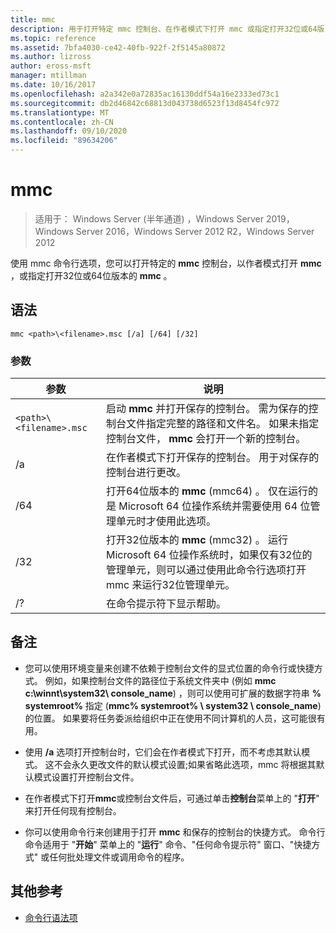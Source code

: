 ```yaml
---
title: mmc
description: 用于打开特定 mmc 控制台、在作者模式下打开 mmc 或指定打开32位或64版 mmc 的 mmc 命令的参考文章。
ms.topic: reference
ms.assetid: 7bfa4030-ce42-40fb-922f-2f5145a80872
ms.author: lizross
author: eross-msft
manager: mtillman
ms.date: 10/16/2017
ms.openlocfilehash: a2a342e0a72835ac16130ddf54a16e2333ed73c1
ms.sourcegitcommit: db2d46842c68813d043738d6523f13d8454fc972
ms.translationtype: MT
ms.contentlocale: zh-CN
ms.lasthandoff: 09/10/2020
ms.locfileid: "89634206"
---
```

# <a name="mmc"></a>mmc

> 适用于： Windows Server (半年通道) ，Windows Server 2019，Windows Server 2016，Windows Server 2012 R2，Windows Server 2012

使用 mmc 命令行选项，您可以打开特定的 **mmc** 控制台，以作者模式打开 **mmc** ，或指定打开32位或64位版本的 **mmc** 。

## <a name="syntax"></a>语法

```
mmc <path>\<filename>.msc [/a] [/64] [/32]
```

### <a name="parameters"></a>参数

| 参数 | 说明 |
| --------- | ----------- |
| `<path>\<filename>.msc` | 启动 **mmc** 并打开保存的控制台。 需为保存的控制台文件指定完整的路径和文件名。 如果未指定控制台文件， **mmc** 会打开一个新的控制台。 |
| /a | 在作者模式下打开保存的控制台。  用于对保存的控制台进行更改。 |
| /64 | 打开64位版本的 **mmc** (mmc64) 。 仅在运行的是 Microsoft 64 位操作系统并需要使用 64 位管理单元时才使用此选项。 |
| /32 | 打开32位版本的 **mmc** (mmc32) 。 运行 Microsoft 64 位操作系统时，如果仅有32位的管理单元，则可以通过使用此命令行选项打开 mmc 来运行32位管理单元。 |
| /? | 在命令提示符下显示帮助。 |

## <a name="remarks"></a>备注

- 您可以使用环境变量来创建不依赖于控制台文件的显式位置的命令行或快捷方式。 例如，如果控制台文件的路径位于系统文件夹中 (例如 **mmc c:\winnt\system32\ console_name**) ，则可以使用可扩展的数据字符串 **% systemroot%** 指定 (**mmc% systemroot% \ system32 \ console_name**) 的位置。 如果要将任务委派给组织中正在使用不同计算机的人员，这可能很有用。

- 使用 **/a** 选项打开控制台时，它们会在作者模式下打开，而不考虑其默认模式。 这不会永久更改文件的默认模式设置;如果省略此选项，mmc 将根据其默认模式设置打开控制台文件。

- 在作者模式下打开**mmc**或控制台文件后，可通过单击**控制台**菜单上的 "**打开**" 来打开任何现有控制台。

- 你可以使用命令行来创建用于打开 **mmc** 和保存的控制台的快捷方式。 命令行命令适用于 "**开始**" 菜单上的 "**运行**" 命令、"任何命令提示符" 窗口、"快捷方式" 或任何批处理文件或调用命令的程序。

## <a name="additional-references"></a>其他参考

- [命令行语法项](command-line-syntax-key.md)
